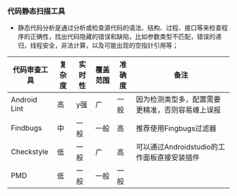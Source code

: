 ### 代码静态扫描工具
+ 静态代码分析是通过分析或检查源代码的语法、结构、过程、接口等来检查程序的正确性，找出代码隐藏的错误和缺陷，比如参数类型不匹配，错误的递归，线程安全，非法计算，以及可能出现的空指针引用等；

|代码审查工具|复杂度|实时性|覆盖范围|准确度|备注|
|-------|-------|-------|-------|-------|-------|
|Android Lint|高|y强|广|一般|因为检测类型多，配置需要更精准，否则容易缠上误报|
|Findbugs|中|一般|一般|高|推荐使用Fingbugs过滤器|
|Checkstyle|低|一般|广|高|可以通过Androidstudio的工作面板直接安装插件|
|PMD|低|一般|一般|一般||
